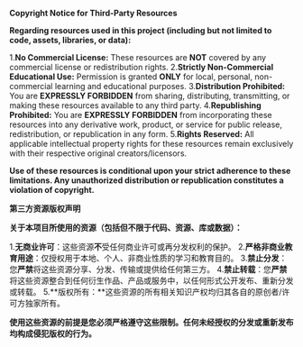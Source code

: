 **Copyright Notice for Third-Party Resources**

**Regarding resources used in this project (including but not limited to code, assets, libraries, or data):**

1.**No Commercial License:** These resources are **NOT** covered by any commercial license or redistribution rights.
2.**Strictly Non-Commercial Educational Use:** Permission is granted **ONLY** for local, personal, non-commercial learning and educational purposes.
3.**Distribution Prohibited:** You are **EXPRESSLY FORBIDDEN** from sharing, distributing, transmitting, or making these resources available to any third party.
4.**Republishing Prohibited:** You are **EXPRESSLY FORBIDDEN** from incorporating these resources into any derivative work, product, or service for public release, redistribution, or republication in any form.
5.**Rights Reserved:** All applicable intellectual property rights for these resources remain exclusively with their respective original creators/licensors.

**Use of these resources is conditional upon your strict adherence to these limitations. Any unauthorized distribution or republication constitutes a violation of copyright.**

**第三方资源版权声明**

**关于本项目所使用的资源（包括但不限于代码、资源、库或数据）：**

1.**无商业许可**：这些资源**不**受任何商业许可或再分发权利的保护。
2.**严格非商业教育用途**：仅授权用于本地、个人、非商业性质的学习和教育目的。
3.**禁止分发**：您**严禁**将这些资源分享、分发、传输或提供给任何第三方。
4.**禁止转载**：您**严禁**将这些资源整合到任何衍生作品、产品或服务中，以任何形式公开发布、重新分发或转载。
5.**版权所有：**这些资源的所有相关知识产权均归其各自的原创者/许可方独家所有。

**使用这些资源的前提是您必须严格遵守这些限制。任何未经授权的分发或重新发布均构成侵犯版权的行为。**

